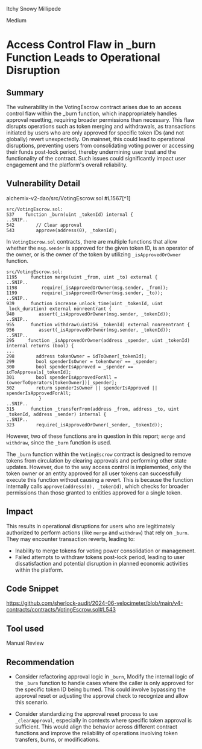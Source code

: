 Itchy Snowy Millipede

Medium

# Access Control Flaw in _burn Function Leads to Operational Disruption

## Summary
The vulnerability in the VotingEscrow contract arises due to an access control flaw within the _burn function, which inappropriately handles approval resetting, requiring broader permissions than necessary. This flaw disrupts operations such as token merging and withdrawals, as transactions initiated by users who are only approved for specific token IDs (and not globally) revert unexpectedly. On mainnet, this could lead to operational disruptions, preventing users from consolidating voting power or accessing their funds post-lock period, thereby undermining user trust and the functionality of the contract. Such issues could significantly impact user engagement and the platform's overall reliability.

## Vulnerability Detail
alchemix-v2-dao/src/VotingEscrow.sol #L1567[^1]

```solidity
src/VotingEscrow.sol:
537    function _burn(uint _tokenId) internal {
..SNIP..
542        // Clear approval
543        approve(address(0), _tokenId);
```
In `VotingEscrow.sol` contracts, there are multiple functions that allow whether the `msg.sender` is approved for the given token ID, is an operator of the owner, or is the owner of the token by utilizing `_isApprovedOrOwner` function.

```solidity
src/VotingEscrow.sol:
1195     function merge(uint _from, uint _to) external {
..SNIP..
1198         require(_isApprovedOrOwner(msg.sender, _from));
1199         require(_isApprovedOrOwner(msg.sender, _to));
..SNIP..
939      function increase_unlock_time(uint _tokenId, uint _lock_duration) external nonreentrant {
940         assert(_isApprovedOrOwner(msg.sender, _tokenId));
..SNIP..
955      function withdraw(uint256 _tokenId) external nonreentrant {
956         assert(_isApprovedOrOwner(msg.sender, _tokenId));
..SNIP..
295     function _isApprovedOrOwner(address _spender, uint _tokenId) internal returns (bool) {
...
298        address tokenOwner = idToOwner[_tokenId];
299        bool spenderIsOwner = tokenOwner == _spender;
300        bool spenderIsApproved = _spender == idToApprovals[_tokenId];
301        bool spenderIsApprovedForAll = (ownerToOperators[tokenOwner])[_spender];
302        return spenderIsOwner || spenderIsApproved || spenderIsApprovedForAll;
            }
..SNIP..
315      function _transferFrom(address _from, address _to, uint _tokenId, address _sender) internal {
..SNIP..
323        require(_isApprovedOrOwner(_sender, _tokenId));
```

However, two of these functions are in question in this report; `merge` and `withdraw`, since the `_burn` function is used.

The `_burn` function within the `VotingEscrow` contract is designed to remove tokens from circulation by clearing approvals and performing other state updates. However, due to the way access control is implemented, only the token owner or an entity approved for all user tokens can successfully execute this function without causing a revert. This is because the function internally calls `approve(address(0), _tokenId)`, which checks for broader permissions than those granted to entities approved for a single token.

## Impact
This results in operational disruptions for users who are legitimately authorized to perform actions (like `merge` and `withdraw`) that rely on `_burn`. They may encounter transaction reverts, leading to:

- Inability to merge tokens for voting power consolidation or management.
- Failed attempts to withdraw tokens post-lock period, leading to user dissatisfaction and potential disruption in planned economic activities within the platform.

## Code Snippet
https://github.com/sherlock-audit/2024-06-velocimeter/blob/main/v4-contracts/contracts/VotingEscrow.sol#L543

## Tool used

Manual Review

## Recommendation
- Consider refactoring approval logic in `_burn`, Modify the internal logic of the `_burn` function to handle cases where the caller is only approved for the specific token ID being burned. This could involve bypassing the approval reset or adjusting the approval check to recognize and allow this scenario.
  
- Consider standardizing the approval reset process to use `_clearApproval`, especially in contexts where specific token approval is sufficient. This would align the behavior across different contract functions and improve the reliability of operations involving token transfers, burns, or modifications.

